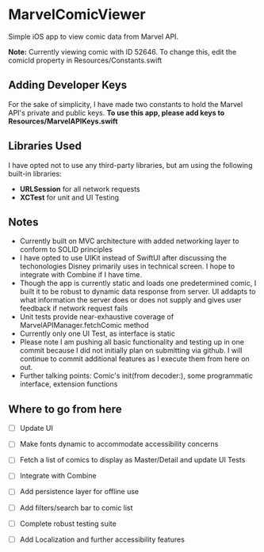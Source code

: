 # MarvelComicViewer
Simple iOS app to view comic data from Marvel API.

**Note:** Currently viewing comic with ID 52646. To change this, edit the comicId property in Resources/Constants.swift

## Adding Developer Keys
For the sake of simplicity, I have made two constants to hold the Marvel API's private and public keys.
**To use this app, please add keys to Resources/MarvelAPIKeys.swift**

## Libraries Used
I have opted not to use any third-party libraries, but am using the following built-in libraries:
  - **URLSession** for all network requests
  - **XCTest** for unit and UI Testing

## Notes
- Currently built on MVC architecture with added networking layer to conform to SOLID principles
- I have opted to use UIKit instead of SwiftUI after discussing the techonologies Disney primarily uses in technical screen. I hope to integrate with Combine if I have time.
- Though the app is currently static and loads one predetermined comic, I built it to be robust to dynamic data response from server. UI addapts to what information the server does or does not supply and gives user feedback if network request fails
- Unit tests provide near-exhaustive coverage of MarvelAPIManager.fetchComic method
- Currently only one UI Test, as interface is static
- Please note I am pushing all basic functionality and testing up in one commit because I did not initially plan on submitting via github. I will continue to commit additional features as I execute them from here on out.
- Further talking points: Comic's init(from decoder:), some programmatic interface, extension functions

## Where to go from here
- [ ] Update UI
- [ ] Make fonts dynamic to accommodate accessibility concerns
- [ ] Fetch a list of comics to display as Master/Detail and update UI Tests
- [ ] Integrate with Combine
- [ ] Add persistence layer for offline use
- [ ] Add filters/search bar to comic list
- [ ] Complete robust testing suite
- [ ] Add Localization and further accessibility features


